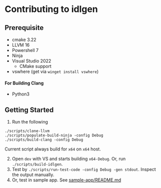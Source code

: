 # Contributing to idlgen

## Prerequisite

- cmake 3.22
- LLVM 16
- Powershell 7
- Ninja
- Visual Studio 2022
  - CMake support
- vswhere (get via `winget install vswhere`)

#### For Building Clang

- Python3

## Getting Started

1. Run the following
```
./scripts/clone-llvm
./scripts/populate-build-ninja -config Debug
./scripts/build-clang -config Debug
```
Current script always build for `x64` on `x64` host.

2. Open `dev` with VS and starts building `x64-Debug`. Or, run `./scripts/build-idlgen`.
3. Test by `./scripts/run-test-code -config Debug -gen stdout`. Inspect the output manually.
4. Or, test in sample app. See [sample-app/README.md](sample-app/README.md)

